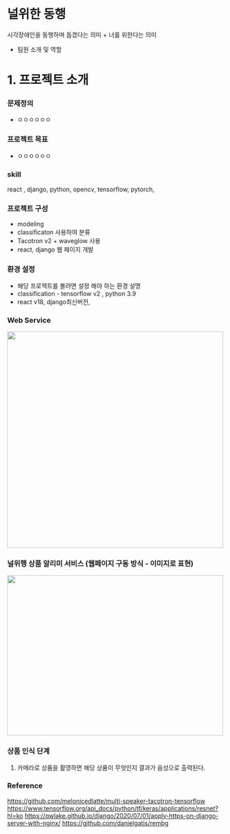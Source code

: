 # 널위한 동행
시각장애인을 동행하며 돕겠다는 의미 + 너를 위한다는 의미
- 팀원 소개 및 역할

# 1. 프로젝트 소개
### 문제정의
- ㅇㅇㅇㅇㅇㅇ

### 프로젝트 목표
-  ㅇㅇㅇㅇㅇㅇ

### skill
react , django, python, opencv, tensorflow, pytorch, 


### 프로젝트 구성 
- modeling
- classificaton 사용하여 분류
- Tacotron v2  + waveglow 사용
- react, django 웹 페이지 개발

### 환경 설정
- 해당 프로젝트를 볼려면 설정 해야 하는 환경 설명
- classification - tensorflow v2 , python 3.9 
- react v18, django최신버전, 

### Web Service 
<img src='https://user-images.githubusercontent.com/58939359/172043495-7b0fa1d5-acc9-4b50-a4bc-e1f8c7f9e637.png' width='500' height='500'>


### 널위행 상품 알리미 서비스 (웹페이지 구동 방식 - 이미지로 표현)
<img src="https://user-images.githubusercontent.com/58939359/172042822-b943ce33-3847-42ed-86f7-b750acf59033.png"  width="500" height="370">

### 상품 인식 단계
1. 카메라로 상품을 촬영하면 해당 상품이 무엇인지 결과가 음성으로 출력된다.


### Reference
https://github.com/melonicedlatte/multi-speaker-tacotron-tensorflow
https://www.tensorflow.org/api_docs/python/tf/keras/applications/resnet?hl=ko
https://qwlake.github.io/django/2020/07/01/apply-https-on-django-server-with-nginx/
https://github.com/danielgatis/rembg

<br>
